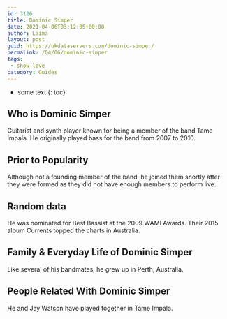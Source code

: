 ```yaml
---
id: 3126
title: Dominic Simper
date: 2021-04-06T03:12:05+00:00
author: Laima
layout: post
guid: https://ukdataservers.com/dominic-simper/
permalink: /04/06/dominic-simper
tags:
 - show love
category: Guides
---
```


* some text
{: toc}


## Who is Dominic Simper
                  
                  
                  
Guitarist and synth player known for being a member of the band Tame Impala. He originally played bass for the band from 2007 to 2010.
                  
              
            
              
            
                
                
                
## Prior to Popularity
                  
                  
                  
Although not a founding member of the band, he joined them shortly after they were formed as they did not have enough members to perform live.
                  
              
            
              
            
                
                
                
## Random data
                  
                  
                  
He was nominated for Best Bassist at the 2009 WAMI Awards. Their 2015 album Currents topped the charts in Australia.
                  
              
            
              
            
                
                
                
## Family & Everyday Life of Dominic Simper
                  
                  
                  
Like several of his bandmates, he grew up in Perth, Australia.
                  
              
            
              
            
                
                
                
## People Related With Dominic Simper
                  
                  
                  
He and Jay Watson have played together in Tame Impala.
                  
              
            
              
            
                
              
            
              
              
            
            
              
            
          
          
          